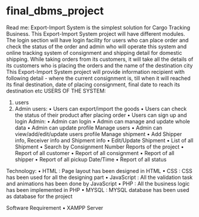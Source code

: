 # final_dbms_project
Read me:
Export-Import System is the simplest solution for Cargo Tracking Business.
This Export-Import System project will have different modules.
The login section will have login facility for users who can place order and check the status of the order and admin who will operate this system and online tracking system of consignment and shipping detail for domestic shipping.
While taking orders from its customers, it will take all the details of its customers who is placing the orders and the name of the destination city
This Export-Import System project will provide information recipient with following detail - where the current consignment is, till when it will reached its final destination, date of placing consignment, final date to reach its destination etc
USERS OF THE SYSTEM:
1.	users
2.	Admin
users:
•	Users can export/import the goods
•	Users can check the status of their product after placing order
•	Users can sign up and login
Admin:
•	Admin can login
•	Admin can manage and update whole data
•	Admin can update profile
Manage users
•	Admin can view/add/edit/update users profile
       Manage shipment
•	Add Shipper info, Receiver info and Shipment info
•	Edit/Update Shipment
•	List of all Shipment
•	Search by Consignment Number
      Reports of the project
•	Report of all customer
•	Report of all consignment
•	Report of all shipper
•	Report of all pickup Date/Time
•	Report of all status
        
Technology:
•	HTML : Page layout has been designed in HTML
•	CSS : CSS has been used for all the designing part
•	JavaScript : All the validation task and animations has been done by JavaScript
•	PHP : All the business logic has been implemented in PHP
•	MYSQL : MYSQL database has been used as database for the project

Software Requirement
•	XAMPP Server
